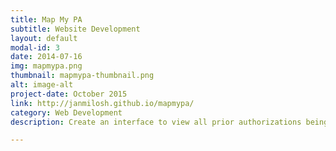 ```yaml
---
title: Map My PA
subtitle: Website Development
layout: default
modal-id: 3
date: 2014-07-16
img: mapmypa.png
thumbnail: mapmypa-thumbnail.png
alt: image-alt
project-date: October 2015
link: http://janmilosh.github.io/mapmypa/
category: Web Development
description: Create an interface to view all prior authorizations being created through CoverMyMeds' systems in real time, to be displayed on a map.

---
```

